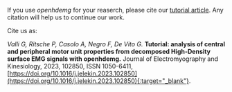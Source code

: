 If you use *openhdemg* for your reaserch, please cite our [tutorial article](isek_jek_tutorials.md#jek-tutorial-article). Any citation will help us to continue our work.

Cite us as:

*Valli G, Ritsche P, Casolo A, Negro F, De Vito G.* **Tutorial: analysis of central and peripheral motor unit properties from decomposed High-Density surface EMG signals with openhdemg.** Journal of Electromyography and Kinesiology, 2023, 102850, ISSN 1050-6411, [https://doi.org/10.1016/j.jelekin.2023.102850](https://doi.org/10.1016/j.jelekin.2023.102850){:target="_blank"}.